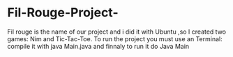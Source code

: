 # Fil-Rouge-Project-
Fil rouge is the name of our project and i did it with Ubuntu ,so I created two games: Nim and Tic-Tac-Toe. 
To run the project you must use an Terminal:
  compile it with java Main.java 
  and finnaly to run it do Java Main
  
